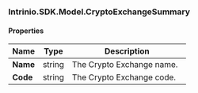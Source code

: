 [//]: # (CLASS:Intrinio.SDK.Model.CryptoExchangeSummary)

[//]: # (KIND:object)

### Intrinio.SDK.Model.CryptoExchangeSummary
#### Properties

[//]: # (START_DEFINITION)

Name | Type | Description
------------ | ------------- | -------------
**Name** | string | The Crypto Exchange name. &nbsp;
**Code** | string | The Crypto Exchange code. &nbsp;

[//]: # (END_DEFINITION)


